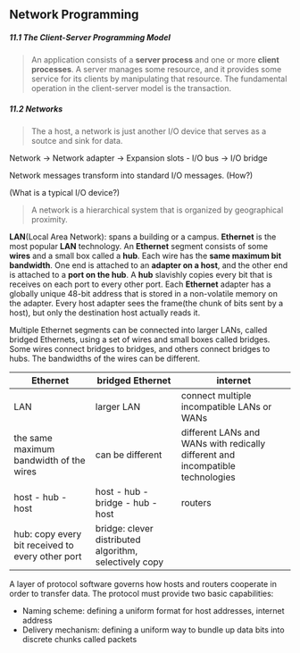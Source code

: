 ## Network Programming

##### 11.1 The Client-Server Programming Model

> An application consists of a **server process** and one or more **client processes**.
> A server manages some resource, and it provides some service for its clients by manipulating that resource.
> The fundamental operation in the client-server model is the transaction.

##### 11.2 Networks

> The a host, a network is just another I/O device that serves as a soutce and sink for data.

Network -> Network adapter -> Expansion slots - I/O bus -> I/O bridge

Network messages transform into standard I/O messages. (How?)

(What is a typical I/O device?)

> A network is a hierarchical system that is organized by geographical proximity.


**LAN**(Local Area Network): spans a building or a campus.
**Ethernet** is the most popular **LAN** technology.
An **Ethernet** segment consists of some **wires** and a small box called a **hub**.
Each wire has the **same maximum bit bandwidth**.
One end is attached to an **adapter on a host**, and the other end is attached to a **port on the hub**.
A **hub** slavishly copies every bit that is receives on each port to every other port.
Each **Ethernet** adapter has a globally unique 48-bit address that is stored in a non-volatile memory on the adapter.
Every host adapter sees the frame(the chunk of bits sent by a host), but only the destination host actually reads it.

Multiple Ethernet segments can be connected into larger LANs, called bridged Ethernets, using a set of wires and small boxes called bridges.
Some wires connect bridges to bridges, and others connect bridges to hubs.
The bandwidths of the wires can be different.

| Ethernet | bridged Ethernet | internet |
| - | - | - |
| LAN | larger LAN | connect multiple incompatible LANs or WANs |
| the same maximum bandwidth of the wires | can be different | different LANs and WANs with redically different and incompatible technologies |
| host - hub - host | host - hub -bridge - hub - host | routers |
| hub: copy every bit received to every other port | bridge: clever distributed algorithm, selectively copy |

A layer of protocol software governs how hosts and routers cooperate in order to transfer data.
The protocol must provide two basic capabilities:

* Naming scheme: defining a uniform format for host addresses, internet address
* Delivery mechanism: defining a uniform way to bundle up data bits into discrete chunks called packets




